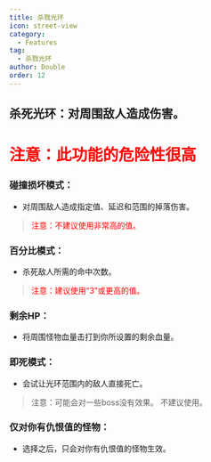 ```yaml
---
title: 杀戮光环
icon: street-view
category:
  - Features
tag:
  - 杀戮光环
author: Double
order: 12
---
```


## 杀死光环：对周围敌人造成伤害。
# <span style="color:red;">注意：此功能的危险性很高</span>
### 碰撞损坏模式：
- 对周围敌人造成指定值、延迟和范围的掉落伤害。
><span style="color:red;">注意：不建议使用非常高的值。</span>
### 百分比模式：
- 杀死敌人所需的命中次数。
><span style="color:red;">注意：建议使用“3”或更高的值。</span>
### 剩余HP：
- 将周围怪物血量击打到你所设置的剩余血量。
### 即死模式：
- 会试让光环范围内的敌人直接死亡。
>注意：可能会对一些boss没有效果。
>不建议使用。
### 仅对你有仇恨值的怪物：
- 选择之后，只会对你有仇恨值的怪物生效。





